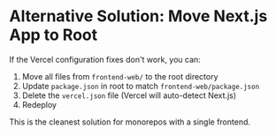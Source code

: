 # Alternative Solution: Move Next.js App to Root

If the Vercel configuration fixes don't work, you can:

1. Move all files from `frontend-web/` to the root directory
2. Update `package.json` in root to match `frontend-web/package.json`
3. Delete the `vercel.json` file (Vercel will auto-detect Next.js)
4. Redeploy

This is the cleanest solution for monorepos with a single frontend.

